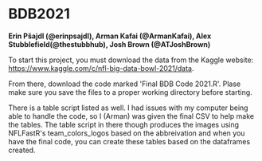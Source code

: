 # BDB2021

**Erin Pšajdl (@erinpsajdl), Arman Kafai (@ArmanKafai), Alex Stubblefield(@thestubbhub), Josh Brown (@ATJoshBrown)**

To start this project, you must download the data from the Kaggle website: https://www.kaggle.com/c/nfl-big-data-bowl-2021/data.

From there, download the code marked 'Final BDB Code 2021.R'. Plase make sure you save the files to a proper working directory before starting.

There is a table script listed as well. I had issues with my computer being able to handle the code, so I (Arman) was given the final CSV to help make the tables. The table script in there though produces the images using NFLFastR's team_colors_logos based on the abbreivation and when you have the final code, you can create these tables based on the dataframes created.



